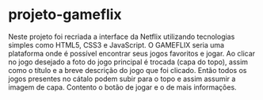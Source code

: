 # projeto-gameflix
Neste projeto foi recriada a interface da Netflix utilizando tecnologias simples como HTML5, CSS3 e JavaScript.  O GAMEFLIX seria uma plataforma onde é possível encontrar seus jogos favoritos e jogar.  Ao clicar no jogo desejado a foto do jogo principal é trocada (capa do topo), assim como o título e a breve descrição do jogo que foi clicado. Então todos os jogos presentes no cátalo podem subir para o topo e assim assumir a imagem de capa. Contento o botão de jogar  e o de mais informações.
